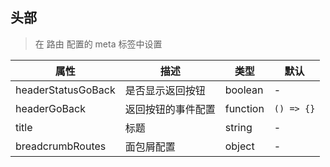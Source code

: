 ## 头部
> 在 路由 配置的 meta 标签中设置

|属性|描述|类型|默认|
|----|----|----|----|
| headerStatusGoBack | 是否显示返回按钮 | boolean | - |
| headerGoBack | 返回按钮的事件配置 | function | `() => {}` |
| title | 标题 | string | - |
| breadcrumbRoutes | 面包屑配置 | object | - |
